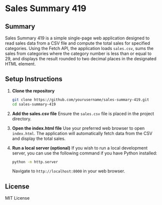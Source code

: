 # Sales Summary 419

## Summary
Sales Summary 419 is a simple single-page web application designed to read sales data from a CSV file and compute the total sales for specified categories. Using the Fetch API, the application loads `sales.csv`, sums the sales from categories where the category number is less than or equal to 29, and displays the result rounded to two decimal places in the designated HTML element.

## Setup Instructions

1. **Clone the repository**
   ```bash
   git clone https://github.com/yourusername/sales-summary-419.git
   cd sales-summary-419
   ```

2. **Add the sales.csv file**
   Ensure the `sales.csv` file is placed in the project directory.

3. **Open the index.html file**
   Use your preferred web browser to open `index.html`. The application will automatically fetch data from the CSV and display the total sales.

4. **Run a local server (optional)**
   If you wish to run a local development server, you can use the following command if you have Python installed:
   ```bash
   python -m http.server
   ```
   Navigate to `http://localhost:8000` in your web browser.

## License
MIT License